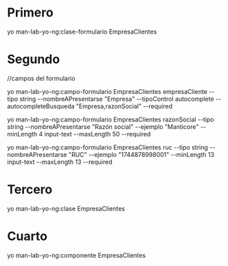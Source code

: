 # Primero
yo man-lab-yo-ng:clase-formulario EmpresaClientes
# Segundo
//campos del formulario

yo man-lab-yo-ng:campo-formulario EmpresaClientes empresaCliente --tipo string --nombreAPresentarse "Empresa" --tipoControl autocomplete --autocompleteBusqueda "Empresa,razonSocial" --required

yo man-lab-yo-ng:campo-formulario EmpresaClientes razonSocial --tipo string --nombreAPresentarse "Razón social" --ejemplo "Manticore" --minLength 4  input-text --maxLength 50   --required

yo man-lab-yo-ng:campo-formulario EmpresaClientes ruc --tipo string --nombreAPresentarse "RUC" --ejemplo "1744878998001" --minLength 13  input-text --maxLength 13   --required

# Tercero

yo man-lab-yo-ng:clase EmpresaClientes

# Cuarto 

yo man-lab-yo-ng:componente EmpresaClientes
